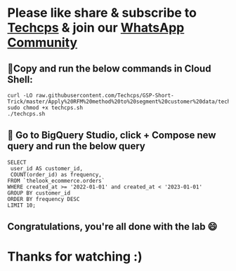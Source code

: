 
# Please like share & subscribe to [Techcps](https://www.youtube.com/@techcps) & join our [WhatsApp Community](https://whatsapp.com/channel/0029Va9nne147XeIFkXYv71A)


## 🚨Copy and run the below commands in Cloud Shell:
```
curl -LO raw.githubusercontent.com/Techcps/GSP-Short-Trick/master/Apply%20RFM%20method%20to%20segment%20customer%20data/techcps.sh
sudo chmod +x techcps.sh
./techcps.sh
```

## 🚨 Go to BigQuery Studio, click + Compose new query and run the below query
```
SELECT
 user_id AS customer_id,
 COUNT(order_id) as frequency,
FROM `thelook_ecommerce.orders`
WHERE created_at >= '2022-01-01' and created_at < '2023-01-01'
GROUP BY customer_id
ORDER BY frequency DESC
LIMIT 10;
```

## Congratulations, you're all done with the lab 😄

# Thanks for watching :)
